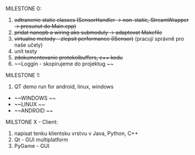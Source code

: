 MILESTONE 0:
  1. ~~odtranenie static classes (SensorHandler -> non-static, StreamWrapper -> presunut do Main.cpp)~~
  1. ~~pridat nanopb a wiring ako submoduly -> adaptovat Makefile~~
  1. ~~virtualne metody - zlepsit performance (ISensor)~~
  (pracují správně pro naše učely)
  1. unit testy
  1. ~~zdokumentovanie protokolbuffers, c++ kodu~~
  1. ~~Loggin - skopirujeme do projektug ~~

MILESTONE 1:

1. QT demo run for android, linux, windows 
 - ~~WINDOWS  ~~
 - ~~LINUX  ~~
 - ~~ANDROID ~~


MILSTONE X - Client:
  1. napisat tenku klientsku vrstvu v Java, Python, C++
  1. Qt - GUI multiplatform
  1. PyGame - GUI
 

